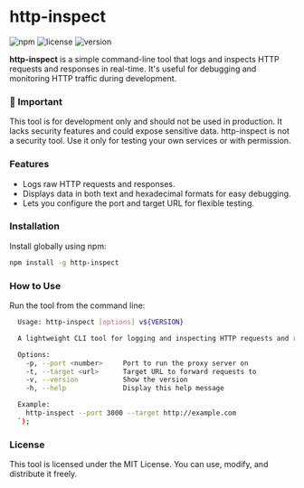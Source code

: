 # http-inspect

![npm](https://img.shields.io/npm/v/@csifinos/http-inspect)
![license](https://img.shields.io/github/license/csifinos/http-inspect)
![version](https://img.shields.io/github/package-json/v/csifinos/http-inspect)

**http-inspect** is a simple command-line tool that logs and inspects HTTP requests and responses in real-time.
It's useful for debugging and monitoring HTTP traffic during development.

### 🚨 Important
This tool is for development only and should not be used in production.
It lacks security features and could expose sensitive data.
http-inspect is not a security tool. Use it only for testing your own services or with permission.

### Features

- Logs raw HTTP requests and responses.
- Displays data in both text and hexadecimal formats for easy debugging.
- Lets you configure the port and target URL for flexible testing.

### Installation
Install globally using npm:

```bash
npm install -g http-inspect
```

### How to Use
Run the tool from the command line:

```bash
  Usage: http-inspect [options] v${VERSION}

  A lightweight CLI tool for logging and inspecting HTTP requests and responses for development purposes.

  Options:
    -p, --port <number>     Port to run the proxy server on
    -t, --target <url>      Target URL to forward requests to
    -v, --version           Show the version
    -h, --help              Display this help message

  Example:
    http-inspect --port 3000 --target http://example.com
  `);
```

### License
This tool is licensed under the MIT License.
You can use, modify, and distribute it freely.
